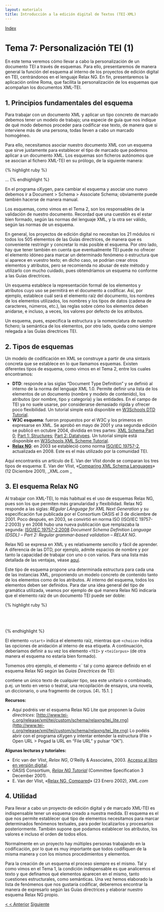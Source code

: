 ```yaml
---
layout: materials
title: Introducción a la edición digital de Textos (TEI-XML)
---
```


<a href="{{ site.url }}/materials/IntroTEI/index.html">Index</a>

# Tema 7: Personalización TEI (1)

En este tema veremos cómo llevar a cabo la personalización de un documento TEI a través de esquemas. Para ello, presentaremos de manera general la función del esquema al interno de los proyectos de edición digital en TEI, centrándonos en el lenguaje Relax NG. En fin, presentaremos la aplicación online Roma, que facilita la personalización de los esquemas que acompañan los documentos XML-TEI.

## 1. Principios fundamentales del esquema

Para trabajar con un documento XML y aplicar un tipo concreto de marcado debemos tener un modelo de trabajo; una especie de guía que nos indique de qué modo debemos proceder para codificar ese texto, de manera que si interviene más de una persona, todas lleven a cabo un marcado homogéneo.

Para ello, necesitamos asociar nuestro documento XML con un esquema que sirve justamente para establecer el tipo de marcado que podemos aplicar a un documento XML. Los esquemas son ficheros autónomos que se asocian al fichero XML-TEI en su prólogo, de la siguiente manera:

{% highlight ruby %}
<?xml version="1.0" encoding="UTF-8"?>
<?xml-model href="http://www.tei-c.org/release/xml/tei/custom/schema/relaxng/tei_lite.rng" schematypens="http://relaxng.org/ns/structure/1.0"?>
<TEI xmlns="http://www.tei-c.org/ns/1.0">  
 ...  
 </TEI>
{% endhighlight %}

En el programa oXygen, para cambiar el esquema y asociar uno nuevo debemos ir a Document > Schema > Associate Schema; obviamente puede también hacerse de manera manual.

Los esquemas, como vimos en el Tema 2, son los responsables de la validación de nuestro documento. Recordad que una cuestión es el estar bien formado, según las normas del lenguaje XML, y la otra ser válido, según las normas de un esquema.

En general, los proyectos de edición digital no necesitan los 21 módulos ni todos los 505 elementos de las Guías directrices, de manera que es conveniente restringir y concretar lo más posible el esquema. Por otro lado, hay que tener también en cuenta que eventualmente TEI puede no ofrecer el elemento idóneo para marcar un determinado fenómeno o estructura que sí aparece en vuestro texto; en dicho caso, se podrían crear otros elementos y atributos, pero se recomienda no abusar de este método y utilizarlo con mucho cuidado, pues obtendríamos un esquema no conforme a las Guías directrices.

Un esquema establece la representación formal de los elementos y atributos cuyo uso se permitirá en el documento a codificar. Así, por ejemplo, establece cuál será el elemento raíz del documento, los nombres de los elementos utilizados, los nombres y los tipos de datos (cadena de caracteres, números, etc.), las reglas sobre cómo los elementos deben anidarse, e incluso, a veces, los valores por defecto de los atributos.

Un esquema, pues, especifica la estructura y la nomenclatura de nuestro fichero; la semántica de los elementos, por otro lado, queda como siempre relegada a las Guías directrices TEI.

## 2. Tipos de esquemas

Un modelo de codificación en XML se construye a partir de una sintaxis concreta que se establece en lo que llamamos esquemas. Existen diferentes tipos de esquema, como vimos en el Tema 2, entre los cuales encontramos:

*   **DTD**: responde a las siglas “Document Type Definition” y se definió al interno de la norma del lenguaje XML 1.0. Permite definir una lista de los elementos de un documento (nombre y modelo de contenido), los atributos (por nombre, tipo y categoría) y las entidades. En el campo de TEI ya no suele usarse, por considerarse demasiado rígida y ofrecer poco flexibilidad. Un tutorial simple está disponible en [W3Schools DTD Tutorial](http://www.w3schools.com/dtd/).
*   **W3C esquema**: fueron propuestos por el W3C y los primeros en expresarse en XML. Se aprobó en mayo de 2001 y una segunda edición se publicó en octubre 2004, dividida en tres partes: [XML Schema Part 0](http://www.w3.org/TR/xmlschema-0/); [Part 1: Structures](http://www.w3.org/TR/xmlschema-1/); [Part 2: Datatypes](http://www.w3.org/TR/xmlschema-2/). Un tutorial simple está disponible en [W3Schools XML Scheme Tutorial](http://www.w3schools.com/schema/).
*   [**Relax NG**](http://www.relaxng.org/): en 2003 se estableció como norma [ISO/IEC 19757-2](http://www.iso.org/iso/home/store/catalogue_ics/catalogue_detail_ics.htm?csnumber=52348), actualizada en 2008\. Este es el más utilizado por la comunidad TEI.

Aquí encontraréis un artículo de E. Van der Vlist donde se comparan los tres tipos de esquema: E. Van der Vlist, «[Comparing XML Schema Languages](http://www.xml.com/lpt/a/884)» (12 Diciembre 2001), _XML.com _

## 3. El esquema Relax NG

Al trabajar con XML-TEI, lo más habitual es el uso de esquemas Relax NG, pues son los que permiten más granularidad y flexibilidad. Relax NG responde a las siglas: _REgular LAnguage for XML Next Generation_ y su especificación fue publicada por el Consortium OASIS el 3 de diciembre de 2001\. Poco después, en 2003, se convirtió en norma ISO (ISO/IEC 19757-2:2003) y en 2008 hubo una nueva publicación que remplazaba la segunda: [ISO/IEC 19757-2:2008](http://www.iso.org/iso/iso_catalogue/catalogue_tc/catalogue_detail.htm?csnumber=52348) _Document Schema Definition Language (DSDL) – Part 2: Regular grammar-based validation – RELAX NG_.

Relax NG se expresa en XML y es relativamente sencillo y fácil de aprender. A diferencia de las DTD, por ejemplo, admite espacios de nombre y por tanto la capacidad de trabajar con uno o con varios. Para una lista más detallada de las ventajas, véase [aquí](https://www.oasis-open.org/committees/relax-ng/charter.php).

Este tipo de esquema propone una determinada estructura para cada una de las instancias XML, proponiendo un modelo concreto de contenido tanto de los elementos como de los atributos. Al interno del esquema, todos los elementos deben ser definidos. Para dar una idea general del tipo de gramática utilizada, veamos por ejemplo de qué manera Relax NG indicaría que el elemento raíz de un documento TEI puede ser doble:

{% highlight ruby %}
 <start>  
         <choice>  
             <ref name="tei_TEI"/>  
             <ref name="tei_teiCorpus"/>  
         </choice>  
 </start>
{% endhighlight %}

El elemento `<start>` indica el elemento raíz, mientras que `<choice>` indica las opciones de anidación al interno de esa etiqueta. A continuación, deberíamos definir a su vez los elemento `<TEI>` y `<teiCorpus>` (de otra manera el esquema no estaría bien formado).  

Tomemos otro ejemplo, el elemento <text><` tal y como aparece definido en el esquema Relax NG según las _Guías Directrices_ de TEI:

<define name="tei_text">  
  <element name="text">
  <!-- Aquí aparece la documentación que concierne al elemento: -->  
 <a:documentation xmlns:a="http://relaxng.org/ns/compatibility/annotations/1.0">contiene un único texto de cualquier tipo, sea este unitario o combinado, p.ej. un texto en verso o teatral, una recopilación de ensayos, una novela, un diccionario, o una fragmento de corpus. [4\. 15.1. ]</a:documentation> 
 <!-- Al interior de <text> podemos encontrar un grupo de elementos: -->  
 <group>  
    <zeroOrMore></span>  
    <!-- En este punto pueden aparecer ninguna o múltiples veces una serie de elementos permitidos en cualquier punto de un documento XML-TEI. Véase la lista aquí: http://www.tei-c.org/release/doc/tei-p5-doc/es/html/ref-model.global.html -->  
 <ref name="tei_model.global"/>  
    </zeroOrMore>  
     <optional> 
 <!-- Opcionalmente podemos tener un elemento <front> al interno de <text> -->  
 <ref name="tei_front"/>  
      <zeroOrMore>  
         <ref name="tei_model.global"/>  
      </zeroOrMore>  
    </optional>  
  <choice>
 <!-- Debemos elegir entre incluir un elemento <body> o un elemento <group> -->  
 <ref name="tei_body"/>  
       <ref name="tei_group"/>  
       </choice>  
      <zeroOrMore>  
           <ref name="tei_model.global"/>  
       </zeroOrMore>  
   <optional> 
 <!-- Opcionalmente podemos tener un elemento <back> al interno de <text> -->  
 <ref name="tei_back"/>  
      <zeroOrMore>  
          <ref name="tei_model.global"/>  
     </zeroOrMore>  
   </optional>  
          </group></span>  
 <!-- Aquí la lista de los tipos de atributos que puede contener el elemento <text> -->  
 <ref name="tei_att.global.attributes"/>  
     <ref name="tei_att.declaring.attributes"/>  
     <ref name="tei_att.typed.attributes"/>  
   <empty/>  
  </element>  
</define>

**Recursos:**  

- Aquí podréis ver el esquema Relax NG Lite que proponen la _Guías directrices_: [http://www.tei-c.org/release/xml/tei/custom/schema/relaxng/tei_lite.rng](http://www.tei-c.org/release/xml/tei/custom/schema/relaxng/tei_lite.rng) Lo podéis abrir con el programa oXygen y intentar entender la estructura (File > Open URL > Pegad la URL en “File URL” y pulsar “OK”).  

**Algunas lecturas y tutoriales:** 
 
- Eric van der Vlist, _Relax NG_, O’Reilly & Associates, 2003\. [Acceso al libro en versión digital](http://books.xmlschemata.org/relaxng/page2.html).  
- OASIS Consortium, [_Relax NG Tutorial_](http://relaxng.org/tutorial-20011203.html) (Committee Specification 3 December 2001).  
- E. Van der Vlist, «[Relax NG, Compared](http://www.xml.com/pub/a/2002/01/23/relaxng.html%20)» (23 Enero 2002), _XML.com_  

## 4. Utilidad

Para llevar a cabo un proyecto de edición digital y de marcado XML-TEI es indispensable tener un esquema creado a nuestra medida. El esquema es el que nos permite establecer qué tipo de elementos necesitamos para marcar determinados fenómenos textuales, para poder localizarlos y procesarlos posteriormente. También supone que podamos establecer los atributos, los valores e incluso el orden de todos ellos.

Normalmente en un proyecto hay múltiples personas trabajando en la codificación, por lo que es muy importante que todos codifiquen de la misma manera y con los mismos procedimientos y elementos.

Para la creación de un esquema el proceso siempre es el mismo. Tal y como vimos en el Tema 1, la condición indispensable es que analicemos el texto y que definamos qué elementos aparecen en el mismo, tanto cuestiones estructurales, como semánticas. Una vez hemos elaborado la lista de fenómenos que nos gustaría codificar, deberemos encontrar la manera de expresarlo según las Guías directrices y elaborar nuestro esquema Relax NG propio.

[< < Anterior](6.3.html)         [Siguiente ](7.2.html)